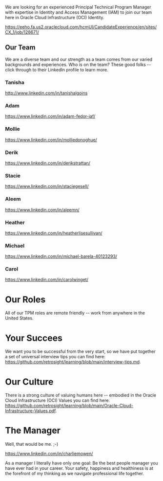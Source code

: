 We are looking for an experienced Principal Technical Program Manager with expertise in Identity and Access Management (IAM) to join our team here in Oracle Cloud Infrastructure (OCI) Identity.

https://eeho.fa.us2.oraclecloud.com/hcmUI/CandidateExperience/en/sites/CX_1/job/128671/

## Our Team

We are a diverse team and our strength as a team comes from our varied backgrounds and experiences. Who is on the team? These good folks -- click through to their LinkedIn profile to learn more.

### Tanisha

http://www.linkedin.com/in/tanishalgoins

### Adam

https://www.linkedin.com/in/adam-fedor-jaf/

### Mollie

https://www.linkedin.com/in/molliedonoghue/

### Derik

https://www.linkedin.com/in/derikstrattan/

### Stacie

https://www.linkedin.com/in/staciegesell/

### Aleem

https://www.linkedin.com/in/aleemn/

### Heather

https://www.linkedin.com/in/heatherlisesullivan/

### Michael

https://www.linkedin.com/in/michael-barela-40123293/

### Carol

https://www.linkedin.com/in/carolwinget/

# Our Roles

All of our TPM roles are remote friendly -- work from anywhere in the United States.

# Your Succees

We want you to be successful from the very start, so we have put together a set of universal interview tips you can find here: https://github.com/retrosight/learning/blob/main/interview-tips.md.

# Our Culture

There is a strong culture of valuing humans here -- embodied in the Oracle Cloud Infrastructure (OCI) Values you can find here: https://github.com/retrosight/learning/blob/main/Oracle-Cloud-Infrastructure-Values.pdf.

# The Manager

Well, that would be me. ;-)

https://www.linkedin.com/in/charliemowen/

As a manager I literally have only one goal: Be the best people manager you have ever had in your career. Your safety, happiness and healthiness is at the forefront of my thinking as we navigate professional life together.
